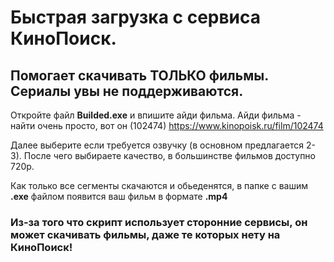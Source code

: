 # Быстрая загрузка с сервиса КиноПоиск.

## Помогает скачивать ТОЛЬКО фильмы. Сериалы увы не поддерживаются.

Откройте файл **Builded.exe** и впишите айди фильма.
Айди фильма - найти очень просто, вот он (102474)
https://www.kinopoisk.ru/film/102474

Далее выберите если требуется озвучку (в основном предлагается 2-3).
После чего выбираете качество, в большинстве фильмов доступно 720p.

Как только все сегменты скачаются и обьеденятся, в папке с вашим **.exe** файлом появится ваш фильм в формате **.mp4**

### Из-за того что скрипт использует сторонние сервисы, он может скачивать фильмы, даже те которых нету на КиноПоиск!
